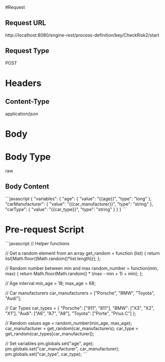 #Request
## Request URL
http://localhost:8080/engine-rest/process-definition/key/CheckRisk2/start

## Request Type
POST

# Headers
## Content-Type
application/json

# Body
# Body Type
raw

## Body Content
´´´javascript
{
    "variables": {
        "age": {
            "value": "{{age}}",
            "type": "long"
        },
        "carManufacturer": {
            "value": "{{car_manufacturer}}",
            "type": "string"
        },
        "carType": {
            "value": "{{car_type}}",
            "type": "string"
        }
    }
}
´´´

# Pre-request Script

´´´javascript
// Helper functions

// Get a random element from an array
get_random = function (list) {
  return list[Math.floor((Math.random()*list.length))];
};

// Random number between min and max
random_number = function(min, max) {
    return Math.floor(Math.random() * (max - min + 1) + min);
};

// Age interval
min_age = 18;
max_age = 68;

// Car manufacturers
car_manufacturers = ["Porsche", "BMW", "Toyota", "Audi"];

// Car Types
car_types = {
    "Porsche": ["911", "811"],
    "BMW": ["X3", "X2", "X1"],
    "Audi": ["A6", "A7", "A8"],
    "Toyota": ["Porte", "Prius C"]
};


// Random values
age = random_number(min_age, max_age);
car_manufacturer = get_random(car_manufacturers);
car_type = get_random(car_types[car_manufacturer]);

// Set variables
pm.globals.set("age", age);
pm.globals.set("car_manufacturer", car_manufacturer);
pm.globals.set("car_type", car_type);
´´´
